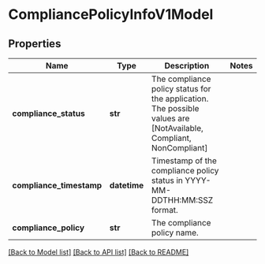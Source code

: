 # CompliancePolicyInfoV1Model

## Properties
Name | Type | Description | Notes
------------ | ------------- | ------------- | -------------
**compliance_status** | **str** | The compliance policy status for the application. The possible values are [NotAvailable, Compliant, NonCompliant] | 
**compliance_timestamp** | **datetime** | Timestamp of the compliance policy status in YYYY-MM-DDTHH:MM:SSZ format. | 
**compliance_policy** | **str** | The compliance policy name. | 

[[Back to Model list]](../README.md#documentation-for-models) [[Back to API list]](../README.md#documentation-for-api-endpoints) [[Back to README]](../README.md)


